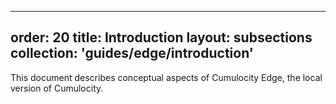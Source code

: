 
---
order: 20
title: Introduction
layout: subsections
collection: 'guides/edge/introduction'
---

This document describes conceptual aspects of Cumulocity Edge, the local version of Cumulocity.

